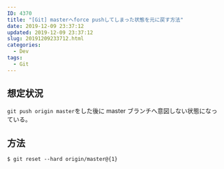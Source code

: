 ```yaml
---
ID: 4370
title: "[Git] masterへforce pushしてしまった状態を元に戻す方法"
date: 2019-12-09 23:37:12
updated: 2019-12-09 23:37:12
slug: 20191209233712.html
categories:
  - Dev
tags:
  - Git
---
```


## 想定状況

`git push origin master`をした後に master ブランチへ意図しない状態になっている。

## 方法

```
$ git reset --hard origin/master@{1}
```
